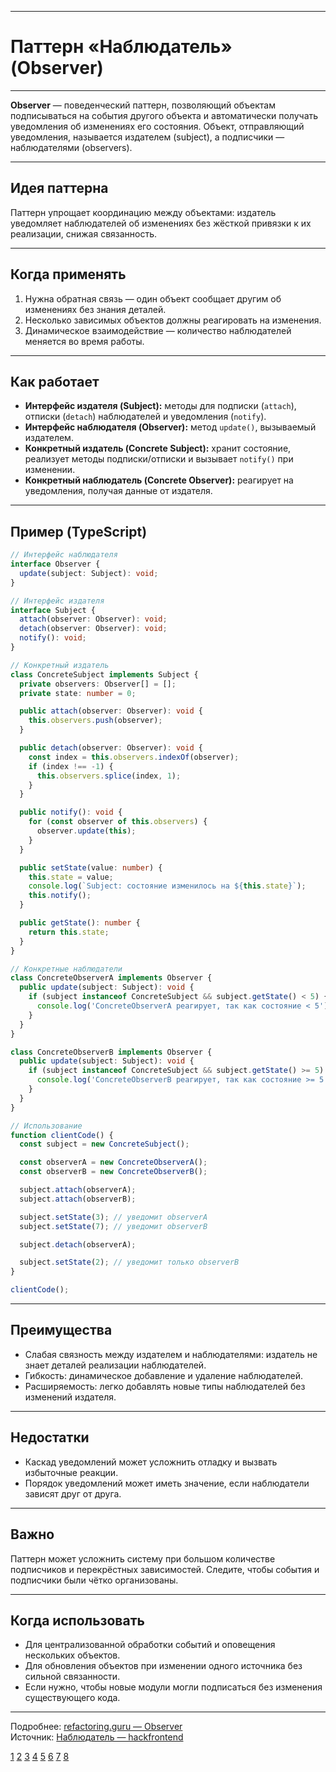 
---

# Паттерн «Наблюдатель» (Observer)

---

**Observer** — поведенческий паттерн, позволяющий объектам подписываться на события другого объекта и автоматически получать уведомления об изменениях его состояния. Объект, отправляющий уведомления, называется издателем (subject), а подписчики — наблюдателями (observers).

---

## Идея паттерна

Паттерн упрощает координацию между объектами: издатель уведомляет наблюдателей об изменениях без жёсткой привязки к их реализации, снижая связанность.

---

## Когда применять

1. Нужна обратная связь — один объект сообщает другим об изменениях без знания деталей.
2. Несколько зависимых объектов должны реагировать на изменения.
3. Динамическое взаимодействие — количество наблюдателей меняется во время работы.

---

## Как работает

- **Интерфейс издателя (Subject):** методы для подписки (`attach`), отписки (`detach`) наблюдателей и уведомления (`notify`).
- **Интерфейс наблюдателя (Observer):** метод `update()`, вызываемый издателем.
- **Конкретный издатель (Concrete Subject):** хранит состояние, реализует методы подписки/отписки и вызывает `notify()` при изменении.
- **Конкретный наблюдатель (Concrete Observer):** реагирует на уведомления, получая данные от издателя.

---

## Пример (TypeScript)

```ts
// Интерфейс наблюдателя
interface Observer {
  update(subject: Subject): void;
}

// Интерфейс издателя
interface Subject {
  attach(observer: Observer): void;
  detach(observer: Observer): void;
  notify(): void;
}

// Конкретный издатель
class ConcreteSubject implements Subject {
  private observers: Observer[] = [];
  private state: number = 0;

  public attach(observer: Observer): void {
    this.observers.push(observer);
  }

  public detach(observer: Observer): void {
    const index = this.observers.indexOf(observer);
    if (index !== -1) {
      this.observers.splice(index, 1);
    }
  }

  public notify(): void {
    for (const observer of this.observers) {
      observer.update(this);
    }
  }

  public setState(value: number) {
    this.state = value;
    console.log(`Subject: состояние изменилось на ${this.state}`);
    this.notify();
  }

  public getState(): number {
    return this.state;
  }
}

// Конкретные наблюдатели
class ConcreteObserverA implements Observer {
  public update(subject: Subject): void {
    if (subject instanceof ConcreteSubject && subject.getState() < 5) {
      console.log('ConcreteObserverA реагирует, так как состояние < 5');
    }
  }
}

class ConcreteObserverB implements Observer {
  public update(subject: Subject): void {
    if (subject instanceof ConcreteSubject && subject.getState() >= 5) {
      console.log('ConcreteObserverB реагирует, так как состояние >= 5');
    }
  }
}

// Использование
function clientCode() {
  const subject = new ConcreteSubject();

  const observerA = new ConcreteObserverA();
  const observerB = new ConcreteObserverB();

  subject.attach(observerA);
  subject.attach(observerB);

  subject.setState(3); // уведомит observerA
  subject.setState(7); // уведомит observerB

  subject.detach(observerA);

  subject.setState(2); // уведомит только observerB
}

clientCode();
```

---

## Преимущества

- Слабая связность между издателем и наблюдателями: издатель не знает деталей реализации наблюдателей.
- Гибкость: динамическое добавление и удаление наблюдателей.
- Расширяемость: легко добавлять новые типы наблюдателей без изменений издателя.

---

## Недостатки

- Каскад уведомлений может усложнить отладку и вызвать избыточные реакции.
- Порядок уведомлений может иметь значение, если наблюдатели зависят друг от друга.

---

## Важно

Паттерн может усложнить систему при большом количестве подписчиков и перекрёстных зависимостей. Следите, чтобы события и подписчики были чётко организованы.

---

## Когда использовать

- Для централизованной обработки событий и оповещения нескольких объектов.
- Для обновления объектов при изменении одного источника без сильной связанности.
- Если нужно, чтобы новые модули могли подписаться без изменения существующего кода.

---

Подробнее: [refactoring.guru — Observer](https://refactoring.guru/ru/design-patterns/observer)  
Источник: [Наблюдатель — hackfrontend](https://www.hackfrontend.com/docs/patterns/observer)

[1](https://refactoring.guru/ru/design-patterns/observer)
[2](https://javarush.com/groups/posts/3421-shablon-nabljudateljh-observer)
[3](https://habr.com/ru/companies/nordclan/articles/697026/)
[4](https://radioprog.ru/post/1501)
[5](https://www.youtube.com/watch?v=5XQtgezuZ3E)
[6](https://alishoff.com/blog/328)
[7](https://www.reddit.com/r/Unity3D/comments/10sjshc/observer_pattern_how_to/)
[8](https://skillbox.ru/media/base/shablon-nablyudatel-rasskazhite-kak-tam-na-marse/)
